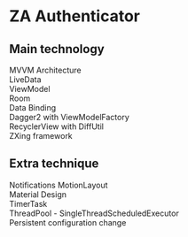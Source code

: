 # ZA Authenticator

## Main technology  
MVVM Architecture  
LiveData  
ViewModel  
Room  
Data Binding  
Dagger2 with ViewModelFactory  
RecyclerView with DiffUtil  
ZXing framework  

## Extra technique  
Notifications
MotionLayout  
Material Design  
TimerTask  
ThreadPool - SingleThreadScheduledExecutor  
Persistent configuration change  
